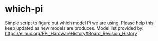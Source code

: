 # which-pi
Simple script to figure out which model Pi we are using.
Please help this keep updated as new models are produces.
Model list provided by: https://elinux.org/RPi_HardwareHistory#Board_Revision_History

